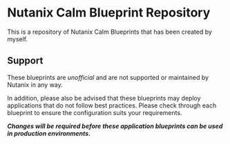 # Nutanix Calm Blueprint Repository

This is a repository of Nutanix Calm Blueprints that has been created by myself.

## Support

These blueprints are *unofficial* and are not supported or maintained by Nutanix in any way.

In addition, please also be advised that these blueprints may deploy applications that do not follow best practices. Please check through each blueprint to ensure the configuration suits your requirements.

***Changes will be required before these application blueprints can be used in production environments.***
